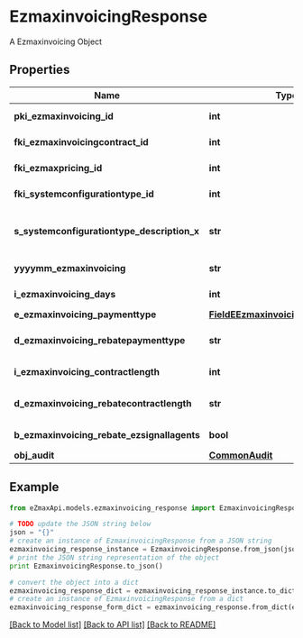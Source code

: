 # EzmaxinvoicingResponse

A Ezmaxinvoicing Object

## Properties
Name | Type | Description | Notes
------------ | ------------- | ------------- | -------------
**pki_ezmaxinvoicing_id** | **int** | The unique ID of the Ezmaxinvoicing | [optional] 
**fki_ezmaxinvoicingcontract_id** | **int** | The unique ID of the Ezmaxinvoicingcontract | 
**fki_ezmaxpricing_id** | **int** | The unique ID of the Ezmaxpricing | 
**fki_systemconfigurationtype_id** | **int** | The unique ID of the Systemconfigurationtype | 
**s_systemconfigurationtype_description_x** | **str** | The description of the Systemconfigurationtype in the language of the requester | 
**yyyymm_ezmaxinvoicing** | **str** | The YYYYMM period of the Ezmaxinvoicing | 
**i_ezmaxinvoicing_days** | **int** | The number of days invoiced | 
**e_ezmaxinvoicing_paymenttype** | [**FieldEEzmaxinvoicingPaymenttype**](FieldEEzmaxinvoicingPaymenttype.md) |  | 
**d_ezmaxinvoicing_rebatepaymenttype** | **str** | The percentage of rebate depending of the payment type | 
**i_ezmaxinvoicing_contractlength** | **int** | The length of the contract in years | 
**d_ezmaxinvoicing_rebatecontractlength** | **str** | The percentage of rebate depending of the contract length | 
**b_ezmaxinvoicing_rebate_ezsignallagents** | **bool** | Whether the rebate for eZsign is for all agents | 
**obj_audit** | [**CommonAudit**](CommonAudit.md) |  | [optional] 

## Example

```python
from eZmaxApi.models.ezmaxinvoicing_response import EzmaxinvoicingResponse

# TODO update the JSON string below
json = "{}"
# create an instance of EzmaxinvoicingResponse from a JSON string
ezmaxinvoicing_response_instance = EzmaxinvoicingResponse.from_json(json)
# print the JSON string representation of the object
print EzmaxinvoicingResponse.to_json()

# convert the object into a dict
ezmaxinvoicing_response_dict = ezmaxinvoicing_response_instance.to_dict()
# create an instance of EzmaxinvoicingResponse from a dict
ezmaxinvoicing_response_form_dict = ezmaxinvoicing_response.from_dict(ezmaxinvoicing_response_dict)
```
[[Back to Model list]](../README.md#documentation-for-models) [[Back to API list]](../README.md#documentation-for-api-endpoints) [[Back to README]](../README.md)


